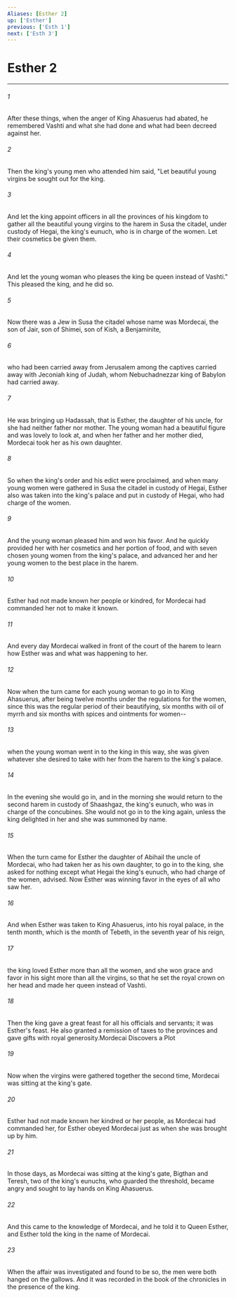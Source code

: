 ```yaml
---
Aliases: [Esther 2]
up: ['Esther']
previous: ['Esth 1']
next: ['Esth 3']
---
```

# Esther 2
***



###### 1 
After these things, when the anger of King Ahasuerus had abated, he remembered Vashti and what she had done and what had been decreed against her. 

###### 2 
Then the king's young men who attended him said, "Let beautiful young virgins be sought out for the king. 

###### 3 
And let the king appoint officers in all the provinces of his kingdom to gather all the beautiful young virgins to the harem in Susa the citadel, under custody of Hegai, the king's eunuch, who is in charge of the women. Let their cosmetics be given them. 

###### 4 
And let the young woman who pleases the king be queen instead of Vashti." This pleased the king, and he did so. 

###### 5 
Now there was a Jew in Susa the citadel whose name was Mordecai, the son of Jair, son of Shimei, son of Kish, a Benjaminite, 

###### 6 
who had been carried away from Jerusalem among the captives carried away with Jeconiah king of Judah, whom Nebuchadnezzar king of Babylon had carried away. 

###### 7 
He was bringing up Hadassah, that is Esther, the daughter of his uncle, for she had neither father nor mother. The young woman had a beautiful figure and was lovely to look at, and when her father and her mother died, Mordecai took her as his own daughter. 

###### 8 
So when the king's order and his edict were proclaimed, and when many young women were gathered in Susa the citadel in custody of Hegai, Esther also was taken into the king's palace and put in custody of Hegai, who had charge of the women. 

###### 9 
And the young woman pleased him and won his favor. And he quickly provided her with her cosmetics and her portion of food, and with seven chosen young women from the king's palace, and advanced her and her young women to the best place in the harem. 

###### 10 
Esther had not made known her people or kindred, for Mordecai had commanded her not to make it known. 

###### 11 
And every day Mordecai walked in front of the court of the harem to learn how Esther was and what was happening to her. 

###### 12 
Now when the turn came for each young woman to go in to King Ahasuerus, after being twelve months under the regulations for the women, since this was the regular period of their beautifying, six months with oil of myrrh and six months with spices and ointments for women-- 

###### 13 
when the young woman went in to the king in this way, she was given whatever she desired to take with her from the harem to the king's palace. 

###### 14 
In the evening she would go in, and in the morning she would return to the second harem in custody of Shaashgaz, the king's eunuch, who was in charge of the concubines. She would not go in to the king again, unless the king delighted in her and she was summoned by name. 

###### 15 
When the turn came for Esther the daughter of Abihail the uncle of Mordecai, who had taken her as his own daughter, to go in to the king, she asked for nothing except what Hegai the king's eunuch, who had charge of the women, advised. Now Esther was winning favor in the eyes of all who saw her. 

###### 16 
And when Esther was taken to King Ahasuerus, into his royal palace, in the tenth month, which is the month of Tebeth, in the seventh year of his reign, 

###### 17 
the king loved Esther more than all the women, and she won grace and favor in his sight more than all the virgins, so that he set the royal crown on her head and made her queen instead of Vashti. 

###### 18 
Then the king gave a great feast for all his officials and servants; it was Esther's feast. He also granted a remission of taxes to the provinces and gave gifts with royal generosity.Mordecai Discovers a Plot 

###### 19 
Now when the virgins were gathered together the second time, Mordecai was sitting at the king's gate. 

###### 20 
Esther had not made known her kindred or her people, as Mordecai had commanded her, for Esther obeyed Mordecai just as when she was brought up by him. 

###### 21 
In those days, as Mordecai was sitting at the king's gate, Bigthan and Teresh, two of the king's eunuchs, who guarded the threshold, became angry and sought to lay hands on King Ahasuerus. 

###### 22 
And this came to the knowledge of Mordecai, and he told it to Queen Esther, and Esther told the king in the name of Mordecai. 

###### 23 
When the affair was investigated and found to be so, the men were both hanged on the gallows. And it was recorded in the book of the chronicles in the presence of the king.
